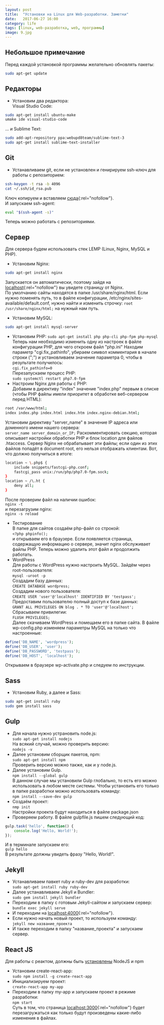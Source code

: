 ```yaml
---
layout: post
title:  "Установки на Linux для Web-разработки. Заметки"
date:   2017-06-27 16:00
category: life
tags: [linux, web-разработка, web, программы]
image: 9.jpg
---
```

<!--more-->

## Небольшое примечание

Перед каждой установкой программы желательно обновлять пакеты: 

```bash
sudo apt-get update
```

## Редакторы

- Установим два редактора:  
Visual Studio Code:  

```bash
sudo apt-get install ubuntu-make 
umake ide visual-studio-code
```

... и Sublime Text:

```bash
sudo add-apt-repository ppa:webupd8team/sublime-text-3  
sudo apt-get install sublime-text-installer
```

## Git

- Устанавливаем git, если не установлен и генирируем ssh-ключ для работы с репозиторием:  

```bash
ssh-keygen -t rsa -b 4096  
cat ~/.ssh/id_rsa.pub
```

Ключ копируем и вставляем [сюда](https://github.com/settings/keys){:rel="nofollow"}.  
И запускаем ssh-agent:  
```bash
eval "$(ssh-agent -s)"
```

Теперь можно работать с репозиториями.

## Сервер

Для сервера будем использовать стек LEMP (Linux, Nginx, MySQL и PHP).
- Установим Nginx:

```bash
sudo apt-get install nginx
```

Запускается он автоматически, поэтому зайдя на [localhost](//localhost){:rel="nofollow"} вы увидете страницу от Nginx.  
По умолчанию сайты находятся в папке /usr/share/nginx/html. Если нужно поменять путь, то в файле конфигурации, /etc/nginx/sites-available/default.conf, нужно найти и изменить строчку: `root /usr/share/nginx/html;` на нужный нам путь.
- Установим MySQL:

```bash
sudo apt-get install mysql-server
```

- Установим PHP:
`sudo apt-get install php php-cli php-fpm php-mysql`  
Теперь нам необходимо изменить одну из настроек в файле конфигурации PHP, для чего откроем файл "php.ini"
Находим параметр "cgi.fix_pathinfo", убираем символ комментария в начале строки (";") и установливаем значение параметра 0, чтобы в результате получилось:  
`cgi.fix_pathinfo=0`  
Перезапускаем процесс PHP:  
`sudo systemctl restart php7.0-fpm`  
- Настроим Nginx для работы с PHP:  
Добавим в директиву "index" значение "index.php" первым в списке (чтобы PHP файлы имели приоритет в обработке веб-сервером перед HTML):

```bash
root /var/www/html;
index index.php index.html index.htm index.nginx-debian.html;
```

Установим директиву "server_name" в значение IP адреса или доменного имени нашего сервера:  
`server_name server_domain_or_IP;`
Раскомментировать секцию, которая описывает настройки обработки PHP и блок location для файлов .htaccess. Сервер Nginx не обрабатывает эти файлы; если один из этих файлов попадёт в document root, его нельзя отображать клиентам. Вот, что должно получиться в итоге:  

```bash
location ~ \.php$ {
    include snippets/fastcgi-php.conf;
    fastcgi_pass unix:/run/php/php7.0-fpm.sock;
}
location ~ /\.ht {
    deny all;
}
```

После проверим файл на наличии ошибок:  
`nginx -t`  
и перезагрузим nginx:  
`nginx -s reload`

- Тестирование  
В папке для сайтов создаём php-файл со строкой:  
`<?php phpinfo();`  
и открываем его в браузере. Если появляется страница, содержащую информацию о сервере, значит nginx обслуживает файлы PHP. Теперь можно удалить этот файл и продолжить работать.
- WordPress  
Для работы с WordPress нужно настроить MySQL. 
Зайдём через root-пользователя:  
`mysql -uroot -p`  
Создадим базу данных:  
`CREATE DATABASE wordpress;`  
Создадим нового пользователя:  
`CREATE USER 'user'@'localhost' IDENTIFIED BY 'testpass';`  
Предоставим пользователю полный доступ к базе данных:  
`GRANT ALL PRIVILEGES ON blog . * TO 'user'@'localhost';`  
Сбрасываем привилегии:  
`FLUSH PRIVILEGES;`  
Далее скачиваем WordPress и помещаем его в папке сайта. В файле wp-config.php изменяем параметры MySQL на только что настроенные:  

```php
define('DB_NAME', 'wordpress');
define('DB_USER', 'user');
define('DB_PASSWORD', 'testpass');
define('DB_HOST', 'localhost');
```

Открываем в браузере wp-activate.php и следуем по инструкции.

## Sass

- Установим Ruby, а далее и Sass:  

```bash
sudo apt-get install ruby
sudo gem install sass
```

## Gulp

- Для начала нужно устрановить node.js:  
`sudo apt-get install nodejs`  
На всякий случай, можно проверить версию:  
`nodejs -v`  
- Далее установим сборщик пакетов, npm:  
`sudo apt-get install npm`  
Проверить версию можно также, как и у node.js.
- Далее установим Gulp.  
`npm install --global gulp`  
В данном случае мы установили Gulp глобально, то есть его можно использовать в любом месте системы. Чтобы установить его только в папке разработки можно использовать команду:  
`npm install --save-dev gulp`  
- Создаём проект:  
`nmp init`  
Настройки проекта будут находиться в файле package.json  
- Проверяем работу. В файле gulpfile.js пишем следующий код:  

```javascript
gulp.task('hello', function() {
    console.log('Hello, World!');
});
```

И в терминале запускаем его:  
`gulp hello`  
В результате должны увидеть фразу "Hello, World!".

## Jekyll

- Устанавливаем павкет ruby и ruby-dev для разработки:  
`sudo apt-get install ruby ruby-dev`  
- Далее устанавливаем Jekyll и Bundler:  
`sudo gem install jekyll bundler`  
- Переходим в папку с готовым Jekyll-сайтом и запускаем сервер:  
`bundle exec jekyll serve`  
- И переходим на [localhost:4000](//localhost:4000){:rel="nofollow"}.  
- Если нужно начать новый проект, то используем команду:  
`jekyll new название_проекта`   
- И также переходим в папку "название_проекта" и запускаем сервер.

## React JS

Для работы с реактом, должны быть [установлены](#gulp) NodeJS и npm

- Установим create-react-app:  
`sudo npm install -g create-react-app`  
- Инициализируем проект:  
`create-react-app my-app`  
- Переходим в папку my-app и запускаем проект в режиме разработки:  
`npm start`  
Суть в том, что страница [localhost:3000](//localhost:3000){:rel="nofollow"} будет перезагружаться как только будут произведены какие-либо изменения в файлах.
